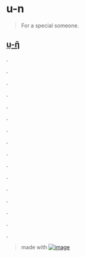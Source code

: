 # u-n

> For a special someone.

## [ṳ-ἢ](https://u-n.herokuapp.com/)

.

.

.

.

.

.

.

.

.

.

.

.

.

.

.

.

> made with [![image](https://avatars.githubusercontent.com/u/6634779?s=200&v=4)](https://github.com/VulcanJS/vulcan-next)

